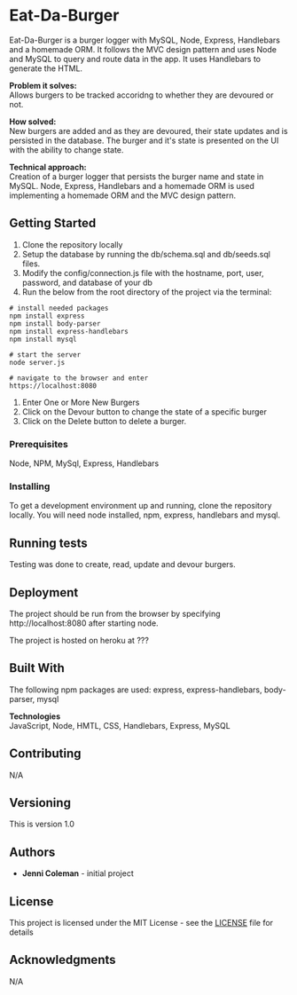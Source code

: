 # Eat-Da-Burger
Eat-Da-Burger is a burger logger with MySQL, Node, Express, Handlebars and a homemade ORM. It follows the MVC design pattern and uses Node and MySQL to query and route data in the app. It uses Handlebars to generate the HTML.

**Problem it solves:** \
Allows burgers to be tracked accoridng to whether they are devoured or not.

**How solved:** \
New burgers are added and as they are devoured, their state updates and is persisted in the database.  The burger and it's state is presented on the UI with the ability to change state.

**Technical approach:** \
Creation of a burger logger that persists the burger name and state in MySQL.  Node, Express, Handlebars and a homemade ORM is used implementing a homemade ORM and the MVC design pattern.

## Getting Started

1. Clone the repository locally
2. Setup the database by running the db/schema.sql and db/seeds.sql files.
3. Modify the config/connection.js file with the hostname, port, user, password, and database of your db
4. Run the below from the root directory of the project via the terminal:

```
# install needed packages
npm install express
npm install body-parser
npm install express-handlebars
npm install mysql

# start the server
node server.js

# navigate to the browser and enter
https://localhost:8080
```

1. Enter One or More New Burgers
2. Click on the Devour button to change the state of a specific burger
3. Click on the Delete button to delete a burger.


### Prerequisites

Node, NPM, MySql, Express, Handlebars

### Installing

To get a development environment up and running, clone the repository locally.  You will need node installed, npm, express, handlebars and mysql.    

## Running tests

Testing was done to create, read, update and devour burgers.

## Deployment

The project should be run from the browser by specifying http://localhost:8080 after starting node.

The project is hosted on heroku at ???

## Built With

The following npm packages are used: express, express-handlebars, body-parser, mysql

**Technologies**\
JavaScript, Node, HMTL, CSS, Handlebars, Express, MySQL

## Contributing

N/A

## Versioning

This is version 1.0

## Authors

* **Jenni Coleman** - initial project

## License

This project is licensed under the MIT License - see the [LICENSE](LICENSE) file for details

## Acknowledgments

N/A
